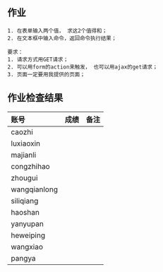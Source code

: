 ## 作业

```
1. 在表单输入两个值， 求这2个值得和；
2. 在文本框中输入命令，返回命令执行结果；

要求：
1. 请求方式用GET请求；
2. 可以用form的action来触发， 也可以用ajax的get请求；
3. 页面一定要用我提供的页面；
```

## 作业检查结果
 
|账号            |成绩 |备注               |   
|:--------------|:--- |:----------------- |
|caozhi         |  |                      |
|luxiaoxin      |  |                      | 
|majianli       |  |                      | 
|congzhihao     |  |                      | 
|zhougui        |  |                      | 
|wangqianlong   |  |                      | 
|siliqiang      |  |                      | 
|haoshan        |  |                      | 
|yanyupan       |  |                      |
|heweiping      |  |                      |
|wangxiao       |  |                      |
|pangya         |  |                      |
